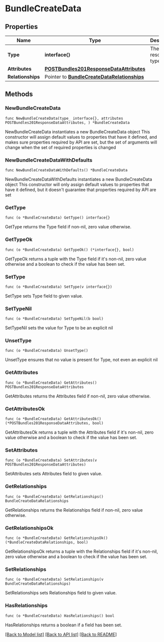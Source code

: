# BundleCreateData

## Properties

Name | Type | Description | Notes
------------ | ------------- | ------------- | -------------
**Type** | **interface{}** | The resource&#39;s type | 
**Attributes** | [**POSTBundles201ResponseDataAttributes**](POSTBundles201ResponseDataAttributes.md) |  | 
**Relationships** | Pointer to [**BundleCreateDataRelationships**](BundleCreateDataRelationships.md) |  | [optional] 

## Methods

### NewBundleCreateData

`func NewBundleCreateData(type_ interface{}, attributes POSTBundles201ResponseDataAttributes, ) *BundleCreateData`

NewBundleCreateData instantiates a new BundleCreateData object
This constructor will assign default values to properties that have it defined,
and makes sure properties required by API are set, but the set of arguments
will change when the set of required properties is changed

### NewBundleCreateDataWithDefaults

`func NewBundleCreateDataWithDefaults() *BundleCreateData`

NewBundleCreateDataWithDefaults instantiates a new BundleCreateData object
This constructor will only assign default values to properties that have it defined,
but it doesn't guarantee that properties required by API are set

### GetType

`func (o *BundleCreateData) GetType() interface{}`

GetType returns the Type field if non-nil, zero value otherwise.

### GetTypeOk

`func (o *BundleCreateData) GetTypeOk() (*interface{}, bool)`

GetTypeOk returns a tuple with the Type field if it's non-nil, zero value otherwise
and a boolean to check if the value has been set.

### SetType

`func (o *BundleCreateData) SetType(v interface{})`

SetType sets Type field to given value.


### SetTypeNil

`func (o *BundleCreateData) SetTypeNil(b bool)`

 SetTypeNil sets the value for Type to be an explicit nil

### UnsetType
`func (o *BundleCreateData) UnsetType()`

UnsetType ensures that no value is present for Type, not even an explicit nil
### GetAttributes

`func (o *BundleCreateData) GetAttributes() POSTBundles201ResponseDataAttributes`

GetAttributes returns the Attributes field if non-nil, zero value otherwise.

### GetAttributesOk

`func (o *BundleCreateData) GetAttributesOk() (*POSTBundles201ResponseDataAttributes, bool)`

GetAttributesOk returns a tuple with the Attributes field if it's non-nil, zero value otherwise
and a boolean to check if the value has been set.

### SetAttributes

`func (o *BundleCreateData) SetAttributes(v POSTBundles201ResponseDataAttributes)`

SetAttributes sets Attributes field to given value.


### GetRelationships

`func (o *BundleCreateData) GetRelationships() BundleCreateDataRelationships`

GetRelationships returns the Relationships field if non-nil, zero value otherwise.

### GetRelationshipsOk

`func (o *BundleCreateData) GetRelationshipsOk() (*BundleCreateDataRelationships, bool)`

GetRelationshipsOk returns a tuple with the Relationships field if it's non-nil, zero value otherwise
and a boolean to check if the value has been set.

### SetRelationships

`func (o *BundleCreateData) SetRelationships(v BundleCreateDataRelationships)`

SetRelationships sets Relationships field to given value.

### HasRelationships

`func (o *BundleCreateData) HasRelationships() bool`

HasRelationships returns a boolean if a field has been set.


[[Back to Model list]](../README.md#documentation-for-models) [[Back to API list]](../README.md#documentation-for-api-endpoints) [[Back to README]](../README.md)


